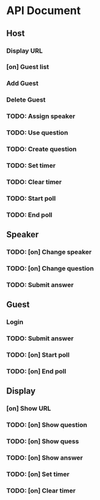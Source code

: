 # API Document

## Host

### Display URL

### [on] Guest list

### Add Guest

### Delete Guest

### TODO: Assign speaker

### TODO: Use question

### TODO: Create question

### TODO: Set timer

### TODO: Clear timer

### TODO: Start poll

### TODO: End poll

## Speaker

### TODO: [on] Change speaker

### TODO: [on] Change question

### TODO: Submit answer

## Guest

### Login

### TODO: Submit answer

### TODO: [on] Start poll

### TODO: [on] End poll

## Display

### [on] Show URL

### TODO: [on] Show question

### TODO: [on] Show quess

### TODO: [on] Show answer

### TODO: [on] Set timer

### TODO: [on] Clear timer